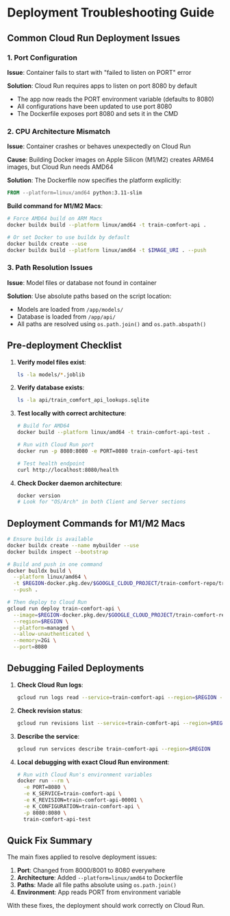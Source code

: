 # Deployment Troubleshooting Guide

## Common Cloud Run Deployment Issues

### 1. Port Configuration
**Issue**: Container fails to start with "failed to listen on PORT" error

**Solution**: Cloud Run requires apps to listen on port 8080 by default
- The app now reads the PORT environment variable (defaults to 8080)
- All configurations have been updated to use port 8080
- The Dockerfile exposes port 8080 and sets it in the CMD

### 2. CPU Architecture Mismatch
**Issue**: Container crashes or behaves unexpectedly on Cloud Run

**Cause**: Building Docker images on Apple Silicon (M1/M2) creates ARM64 images, but Cloud Run needs AMD64

**Solution**: The Dockerfile now specifies the platform explicitly:
```dockerfile
FROM --platform=linux/amd64 python:3.11-slim
```

**Build command for M1/M2 Macs**:
```bash
# Force AMD64 build on ARM Macs
docker buildx build --platform linux/amd64 -t train-comfort-api .

# Or set Docker to use buildx by default
docker buildx create --use
docker buildx build --platform linux/amd64 -t $IMAGE_URI . --push
```

### 3. Path Resolution Issues
**Issue**: Model files or database not found in container

**Solution**: Use absolute paths based on the script location:
- Models are loaded from `/app/models/`
- Database is loaded from `/app/api/`
- All paths are resolved using `os.path.join()` and `os.path.abspath()`

## Pre-deployment Checklist

1. **Verify model files exist**:
   ```bash
   ls -la models/*.joblib
   ```

2. **Verify database exists**:
   ```bash
   ls -la api/train_comfort_api_lookups.sqlite
   ```

3. **Test locally with correct architecture**:
   ```bash
   # Build for AMD64
   docker build --platform linux/amd64 -t train-comfort-api-test .
   
   # Run with Cloud Run port
   docker run -p 8080:8080 -e PORT=8080 train-comfort-api-test
   
   # Test health endpoint
   curl http://localhost:8080/health
   ```

4. **Check Docker daemon architecture**:
   ```bash
   docker version
   # Look for "OS/Arch" in both Client and Server sections
   ```

## Deployment Commands for M1/M2 Macs

```bash
# Ensure buildx is available
docker buildx create --name mybuilder --use
docker buildx inspect --bootstrap

# Build and push in one command
docker buildx build \
  --platform linux/amd64 \
  -t $REGION-docker.pkg.dev/$GOOGLE_CLOUD_PROJECT/train-comfort-repo/train-comfort-predictor:latest \
  --push .

# Then deploy to Cloud Run
gcloud run deploy train-comfort-api \
  --image=$REGION-docker.pkg.dev/$GOOGLE_CLOUD_PROJECT/train-comfort-repo/train-comfort-predictor:latest \
  --region=$REGION \
  --platform=managed \
  --allow-unauthenticated \
  --memory=2Gi \
  --port=8080
```

## Debugging Failed Deployments

1. **Check Cloud Run logs**:
   ```bash
   gcloud run logs read --service=train-comfort-api --region=$REGION --limit=50
   ```

2. **Check revision status**:
   ```bash
   gcloud run revisions list --service=train-comfort-api --region=$REGION
   ```

3. **Describe the service**:
   ```bash
   gcloud run services describe train-comfort-api --region=$REGION
   ```

4. **Local debugging with exact Cloud Run environment**:
   ```bash
   # Run with Cloud Run's environment variables
   docker run --rm \
     -e PORT=8080 \
     -e K_SERVICE=train-comfort-api \
     -e K_REVISION=train-comfort-api-00001 \
     -e K_CONFIGURATION=train-comfort-api \
     -p 8080:8080 \
     train-comfort-api-test
   ```

## Quick Fix Summary

The main fixes applied to resolve deployment issues:

1. **Port**: Changed from 8000/8001 to 8080 everywhere
2. **Architecture**: Added `--platform=linux/amd64` to Dockerfile
3. **Paths**: Made all file paths absolute using `os.path.join()`
4. **Environment**: App reads PORT from environment variable

With these fixes, the deployment should work correctly on Cloud Run.